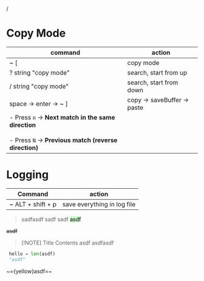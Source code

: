 /

# Copy Mode

| command                                                                                                            | action                      |
| ------------------------------------------------------------------------------------------------------------------ | --------------------------- |
| ~ [                                                                                                                | copy mode<br>               |
| ? string "copy mode"                                                                                               | search, start from up       |
| / string "copy mode"                                                                                               | search, start from down     |
| space -> enter -> ~ ]                                                                                              | copy -> saveBuffer -> paste |
| - Press `n` → **Next match in the same direction**<br>    <br>- Press `N` → **Previous match (reverse direction)** |                             |

# Logging

| Command           | action                      |
| ----------------- | --------------------------- |
| ~ ALT + shift + p | save everything in log file |


> sadfasdf
> sadf
> sadf
> <mark style="background: #BBFABBA6;">asdf</mark>

~~asdf~~

> [!NOTE] Title
> Contents
> asdf
> asdfasdf

```python
 hello = len(asdf)
 "asdf"
```
~={yellow}asdf=~

